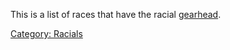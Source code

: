 This is a list of races that have the racial
[gearhead](Racial_Gearhead.md "wikilink").

[Category: Racials](Category:_Racials "wikilink")
